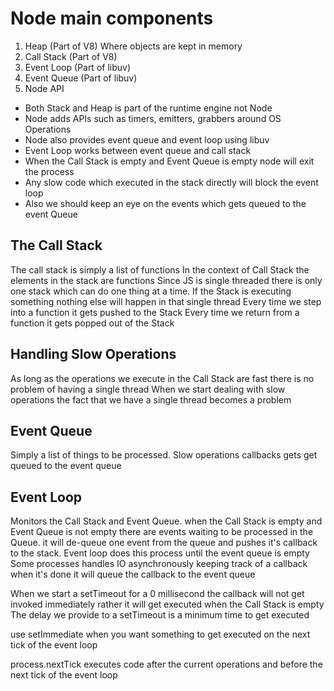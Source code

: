 # Node main components

1. Heap (Part of V8) Where objects are kept in memory
2. Call Stack (Part of V8)
3. Event Loop (Part of libuv)
4. Event Queue (Part of libuv)
5. Node API
   
- Both Stack and Heap is part of the runtime engine not Node
- Node adds APIs such as timers, emitters, grabbers around OS Operations
- Node also provides event queue and event loop using libuv
- Event Loop works between event queue and call stack
- When the Call Stack is empty and Event Queue is empty node will exit the process
- Any slow code which executed in the stack directly will block the event loop
- Also we should keep an eye on the events which gets queued to the event Queue

## The Call Stack
The call stack is simply a list of functions
In the context of Call Stack the elements in the stack are functions
Since JS is single threaded there is only one stack which can do one thing at a time. If the Stack is executing something nothing else will happen in that single thread
Every time we step into a function it gets pushed to the Stack 
Every time we return from a function it gets popped out of the Stack

## Handling Slow Operations
As long as the operations we execute in the Call Stack are fast there is no problem of having a single thread
When we start dealing with slow operations the fact that we have a single thread becomes a problem

## Event Queue
Simply a list of things to be processed. Slow operations callbacks gets get queued to the event queue

## Event Loop
Monitors the Call Stack and Event Queue. when the Call Stack is empty and Event Queue is not empty there are events waiting to be processed in the Queue. it will de-queue one event from the queue and pushes it's callback to the stack. Event loop does this process until the event queue is empty
Some processes handles IO asynchronously keeping track of a callback when it's done it will queue the callback to the event queue

When we start a setTimeout for a 0 millisecond the callback will not get invoked immediately rather it will get executed when the Call Stack is empty
The delay we provide to a setTimeout is a minimum time to get executed 

use setImmediate when you want something to get executed on the next tick of the event loop

process.nextTick executes code after the current operations and before the next tick of the event loop